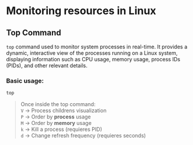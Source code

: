 # Monitoring resources in Linux

## Top Command

`top` command used to monitor system processes in real-time. It provides a dynamic, interactive view of the processes running on a Linux system, displaying information such as CPU usage, memory usage, process IDs (PIDs), and other relevant details.

### Basic usage:
```bash
top
```

> Once inside the top command: <br>
> `V` -> Process childrens visualization <br>
> `P` -> Order by **process** usage <br>
> `M` -> Order by **memory** usage <br>
> `k` -> Kill a process (requieres PID) <br>
> `d` -> Change refresh frequency (requieres seconds) <br> 

